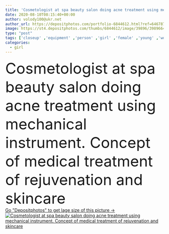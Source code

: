 ```yaml
---
title: 'Cosmetologist at spa beauty salon doing acne treatment using mechanical instrument. Concept of medical treatment of rejuvenation and skincare.'
date: 2020-08-10T08:15:40+00:00
author: volody100@ukr.net
author_url: https://depositphotos.com/portfolio-6844612.html?ref=64678756
image: https://st4.depositphotos.com/thumbs/6844612/image/39896/398966456/api_thumb_450.jpg?forcejpeg=true
type: "post"
tags: ['closeup' ,'equipment' ,'person' ,'girl' ,'female' ,'young' ,'women' ,'beauty' ,'caucasian' ,'health' ,'healthy' ,'medicine' ,'face' ,'medical' ,'care' ,'procedure' ,'hand' ,'skin' ,'smooth' ,'doctor' ,'woman' ,'device' ,'professional' ,'beautician' ,'cosmetic' ,'cosmetology' ,'skincare' ,'body' ,'salon' ,'spa' ,'therapy' ,'treatment' ,'cleaning' ,'wellness' ,'dermatology' ,'massage' ,'peeling' ,'clinic' ,'rejuvenation' ,'moisturizing' ,'exfoliation' ,'cosmetologist' ,'acne' ,'ultrasound' ,'cleansing' ,'cosmetician' ,'microdermabrasion' ,'dermabrasion' ]
categories: 
  - girl
---
```

<div aling="center">
            <font size="60"> Cosmetologist at spa beauty salon doing acne treatment using mechanical instrument. Concept of medical treatment of rejuvenation and skincare</font>   
</div>
<div>
    <a href='https://st4.depositphotos.com/thumbs/6844612/image/39896/398966456/api_thumb_450.jpg?forcejpeg=true?ref=64678756' target=_blank > Go "Depositphotos" to get lage size of this picture ->
        <img href='https://st4.depositphotos.com/thumbs/6844612/image/39896/398966456/api_thumb_450.jpg?forcejpeg=true?ref=64678756' src='https://st4.depositphotos.com/6844612/39896/i/950/depositphotos_398966456-stock-photo-cosmetologist-at-spa-beauty-salon.jpg?forcejpeg=true' alt='Cosmetologist at spa beauty salon doing acne treatment using mechanical instrument. Concept of medical treatment of rejuvenation and skincare' >
    </a>
</div>
